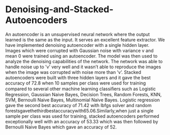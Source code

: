 # Denoising-and-Stacked-Autoencoders
An autoencoder is an unsupervised neural network where the output learned is the same as the input. It serves an excellent feature extractor. We have implemented denoising autoencoder with a single hidden layer. Images which were corrupted with Gaussian noise with variance v and mean 0 were trained using an autoencoder. The model was then used to analyze the denoising capabilities of the network. The network was able to handle noise up to ’v’ very well and it wasn’t able to reproduce the images when the image was corrupted with noise more than ’v’. Stacked autoencoders were built with three hidden layers and it gave the best accuracy of 72.8 when 10 samples per class were used for training compared to several other machine learning classiﬁers such as Logistic Regression, Gaussian Naive Bayes, Decision Trees, Random Forests, KNN, SVM, Bernoulli Naive Bayes, Multinomial Naive Bayes. Logistic regression gave the second best accuracy of 71.42 with lbfgs solver and random forestsgavethethirdbestaccuracywith65.06.Similarly,when just a single sample per class was used for training, stacked autoencoders performed exceptionally well with an accuracy of 53.33 which was then followed by Bernoulli Naive Bayes which gave an accuracy of 52.

